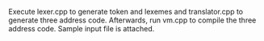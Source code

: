 Execute lexer.cpp to generate token and lexemes and translator.cpp to generate three address code. Afterwards, run vm.cpp to compile the three address code. Sample input file is attached.
